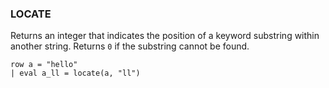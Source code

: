 <!--
This is generated by ESQL's AbstractFunctionTestCase. Do no edit it. See ../README.md for how to regenerate it.
-->

### LOCATE
Returns an integer that indicates the position of a keyword substring within another string.
Returns `0` if the substring cannot be found.

```
row a = "hello"
| eval a_ll = locate(a, "ll")
```
